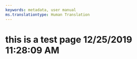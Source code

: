 ```yaml
---
keywords: metadata, user manual
ms.translationtype: Human Translation
---
```

# this is a test page 12/25/2019 11:28:09 AM